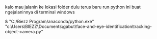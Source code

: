 kalo mau jalanin ke lokasi folder dulu terus baru run python
ini buat ngejalaninnya di terminal windows

& "C:/Biezz Program/anaconda/python.exe" "c:\Users\BIEZZ\Documents\gabut\face-and-eye-identification\tracking-object-camera.py"